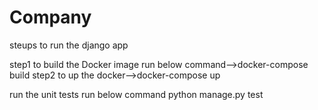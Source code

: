 # Company

steups to run the django app

step1
   to build the Docker image run below command-->docker-compose build
step2
   to up the docker-->docker-compose up

run the unit tests run below command
python manage.py test
